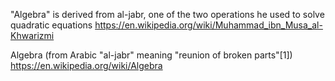 "Algebra" is derived from al-jabr, one of the two operations he used to solve quadratic equations https://en.wikipedia.org/wiki/Muhammad_ibn_Musa_al-Khwarizmi

Algebra (from Arabic "al-jabr" meaning "reunion of broken parts"[1])
https://en.wikipedia.org/wiki/Algebra

